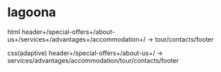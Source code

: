# lagoona

html header+/special-offers+/about-us+/services+/advantages+/accommodation+/ -> tour/contacts/footer

css(adaptive) header+/special-offers+/about-us+/ -> services/advantages/accommodation/tour/contacts/footer
